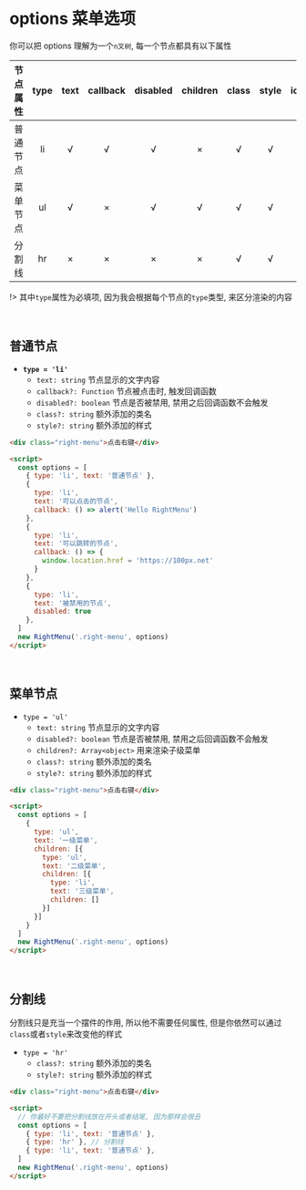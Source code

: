 
# options 菜单选项

你可以把 options 理解为一个`n叉树`, 每一个节点都具有以下属性

| 节点属性 | type | text | callback | disabled | children | class | style | icon |
| :-:     |  :-: |  :-: |  :-:     |  :-:     |  :-:     |  :-:  |  :-:  | :-:  |
| 普通节点  | li   |  √   |  √       |   √      |     ×    |   √   |   √   |  -   |
| 菜单节点  | ul   |  √   |  ×       |   √      |     √    |   √   |   √   |  -   |
| 分割线    | hr   |  ×   |  ×       |   ×      |     ×    |   √   |   √   |  -   |

!> 其中`type`属性为必填项, 因为我会根据每个节点的`type`类型, 来区分渲染的内容

<br />

## 普通节点

- **`type = 'li'`**
  - `text: string` 节点显示的文字内容
  - `callback?: Function` 节点被点击时, 触发回调函数
  - `disabled?: boolean` 节点是否被禁用, 禁用之后回调函数不会触发
  - `class?: string` 额外添加的类名
  - `style?: string` 额外添加的样式

```html [普通节点.html]
<div class="right-menu">点击右键</div>

<script>
  const options = [
    { type: 'li', text: '普通节点' },
    {
      type: 'li',
      text: '可以点击的节点',
      callback: () => alert('Hello RightMenu')
    },
    {
      type: 'li',
      text: '可以跳转的节点',
      callback: () => {
        window.location.href = 'https://100px.net'
      }
    },
    {
      type: 'li',
      text: '被禁用的节点',
      disabled: true
    },
  ]
  new RightMenu('.right-menu', options)
</script>
```

<br />


## 菜单节点

- `type = 'ul'`
  - `text: string` 节点显示的文字内容
  - `disabled?: boolean` 节点是否被禁用, 禁用之后回调函数不会触发
  - `children?: Array<object>` 用来渲染子级菜单
  - `class?: string` 额外添加的类名
  - `style?: string` 额外添加的样式

```html [菜单节点.html]
<div class="right-menu">点击右键</div>

<script>
  const options = [
    {
      type: 'ul',
      text: '一级菜单',
      children: [{
        type: 'ul',
        text: '二级菜单',
        children: [{
          type: 'li',
          text: '三级菜单',
          children: []
        }]
      }]
    }
  ]
  new RightMenu('.right-menu', options)
</script>
```

<br />

## 分割线

分割线只是充当一个摆件的作用, 所以他不需要任何属性, 但是你依然可以通过`class`或者`style`来改变他的样式

- `type = 'hr'`
  - `class?: string` 额外添加的类名
  - `style?: string` 额外添加的样式

```html [分割线.html]
<div class="right-menu">点击右键</div>

<script>
  // 你最好不要把分割线放在开头或者结尾, 因为那样会很丑
  const options = [
    { type: 'li', text: '普通节点' },
    { type: 'hr' }, // 分割线
    { type: 'li', text: '普通节点' },
  ]
  new RightMenu('.right-menu', options)
</script>
```
